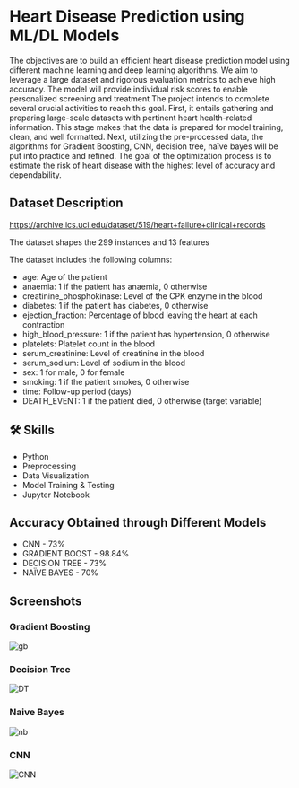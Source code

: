 
# Heart Disease Prediction using ML/DL Models
The objectives are to build an efficient heart disease prediction model using different machine learning and deep learning algorithms. We aim to leverage a large dataset and rigorous evaluation metrics to achieve high accuracy. The model will provide individual risk scores to enable personalized screening and treatment The project intends to complete several crucial activities to reach this goal. First, it entails gathering and preparing large-scale datasets with pertinent heart health-related information. 
This stage makes that the data is prepared for model training, clean, and well formatted. Next, utilizing the pre-processed data, the algorithms for Gradient Boosting, CNN, decision tree, naïve bayes will be put into practice and refined. The goal of the optimization process is to estimate the risk of heart disease with the highest level of accuracy and dependability.
## Dataset Description
https://archive.ics.uci.edu/dataset/519/heart+failure+clinical+records

The dataset shapes the 299 instances and 13 features

The dataset includes the following columns:
- age: Age of the patient
- anaemia: 1 if the patient has anaemia, 0 otherwise
- creatinine_phosphokinase: Level of the CPK enzyme in the blood
- diabetes: 1 if the patient has diabetes, 0 otherwise
- ejection_fraction: Percentage of blood leaving the heart at each contraction
- high_blood_pressure: 1 if the patient has hypertension, 0 otherwise
- platelets: Platelet count in the blood
- serum_creatinine: Level of creatinine in the blood
- serum_sodium: Level of sodium in the blood
- sex: 1 for male, 0 for female
- smoking: 1 if the patient smokes, 0 otherwise
- time: Follow-up period (days)
- DEATH_EVENT: 1 if the patient died, 0 otherwise (target variable)


## 🛠 Skills
- Python
- Preprocessing 
- Data Visualization
- Model Training & Testing
- Jupyter Notebook

## Accuracy Obtained through Different Models
- CNN	- 73%
- GRADIENT BOOST - 98.84%
- DECISION TREE -	73%
- NAÏVE BAYES -	70%



## Screenshots
### Gradient Boosting
![gb](https://github.com/user-attachments/assets/8fba21f5-b9c7-4ca9-8f0b-3a2321464e2c)
### Decision Tree
![DT](https://github.com/user-attachments/assets/9bd3da96-abe0-4a4a-a4ee-4e119c92a1fb)
### Naive Bayes
![nb](https://github.com/user-attachments/assets/867722f4-1a71-41f1-964f-89e72c04c714)
### CNN
![CNN](https://github.com/user-attachments/assets/ea885a13-e3ec-4a4e-8d6d-16bf2d38e035)




